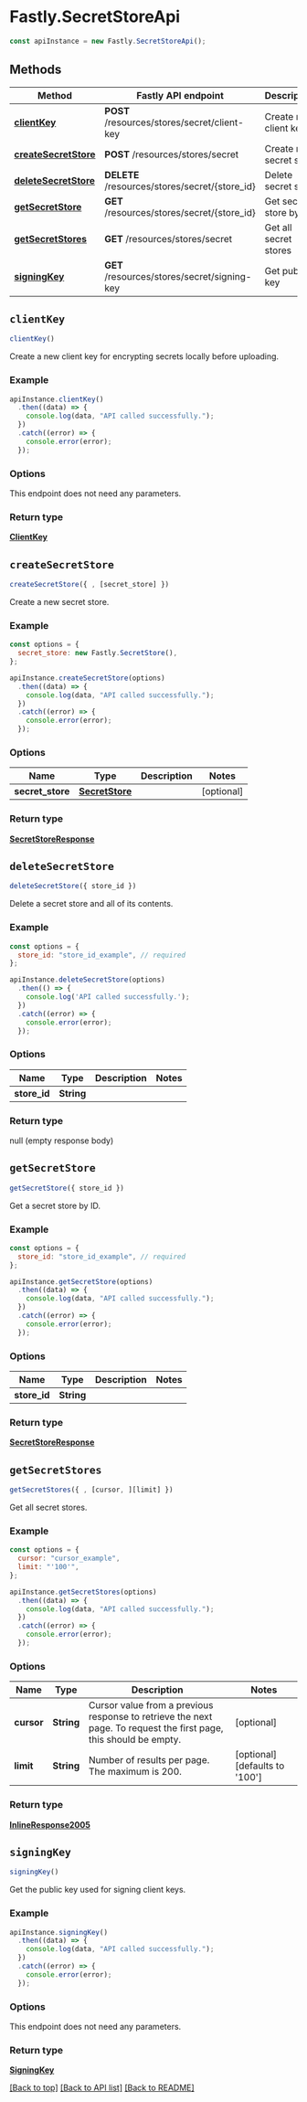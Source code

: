 # Fastly.SecretStoreApi

```javascript
const apiInstance = new Fastly.SecretStoreApi();
```
## Methods

Method | Fastly API endpoint | Description
------------- | ------------- | -------------
[**clientKey**](SecretStoreApi.md#clientKey) | **POST** /resources/stores/secret/client-key | Create new client key
[**createSecretStore**](SecretStoreApi.md#createSecretStore) | **POST** /resources/stores/secret | Create new secret store
[**deleteSecretStore**](SecretStoreApi.md#deleteSecretStore) | **DELETE** /resources/stores/secret/{store_id} | Delete secret store
[**getSecretStore**](SecretStoreApi.md#getSecretStore) | **GET** /resources/stores/secret/{store_id} | Get secret store by ID
[**getSecretStores**](SecretStoreApi.md#getSecretStores) | **GET** /resources/stores/secret | Get all secret stores
[**signingKey**](SecretStoreApi.md#signingKey) | **GET** /resources/stores/secret/signing-key | Get public key


## `clientKey`

```javascript
clientKey()
```

Create a new client key for encrypting secrets locally before uploading.

### Example

```javascript
apiInstance.clientKey()
  .then((data) => {
    console.log(data, "API called successfully.");
  })
  .catch((error) => {
    console.error(error);
  });
```

### Options

This endpoint does not need any parameters.

### Return type

[**ClientKey**](ClientKey.md)


## `createSecretStore`

```javascript
createSecretStore({ , [secret_store] })
```

Create a new secret store.

### Example

```javascript
const options = {
  secret_store: new Fastly.SecretStore(),
};

apiInstance.createSecretStore(options)
  .then((data) => {
    console.log(data, "API called successfully.");
  })
  .catch((error) => {
    console.error(error);
  });
```

### Options

Name | Type | Description  | Notes
------------- | ------------- | ------------- | -------------
**secret_store** | [**SecretStore**](SecretStore.md) |  | [optional]

### Return type

[**SecretStoreResponse**](SecretStoreResponse.md)


## `deleteSecretStore`

```javascript
deleteSecretStore({ store_id })
```

Delete a secret store and all of its contents.

### Example

```javascript
const options = {
  store_id: "store_id_example", // required
};

apiInstance.deleteSecretStore(options)
  .then(() => {
    console.log('API called successfully.');
  })
  .catch((error) => {
    console.error(error);
  });
```

### Options

Name | Type | Description  | Notes
------------- | ------------- | ------------- | -------------
**store_id** | **String** |  |

### Return type

null (empty response body)


## `getSecretStore`

```javascript
getSecretStore({ store_id })
```

Get a secret store by ID.

### Example

```javascript
const options = {
  store_id: "store_id_example", // required
};

apiInstance.getSecretStore(options)
  .then((data) => {
    console.log(data, "API called successfully.");
  })
  .catch((error) => {
    console.error(error);
  });
```

### Options

Name | Type | Description  | Notes
------------- | ------------- | ------------- | -------------
**store_id** | **String** |  |

### Return type

[**SecretStoreResponse**](SecretStoreResponse.md)


## `getSecretStores`

```javascript
getSecretStores({ , [cursor, ][limit] })
```

Get all secret stores.

### Example

```javascript
const options = {
  cursor: "cursor_example",
  limit: "'100'",
};

apiInstance.getSecretStores(options)
  .then((data) => {
    console.log(data, "API called successfully.");
  })
  .catch((error) => {
    console.error(error);
  });
```

### Options

Name | Type | Description  | Notes
------------- | ------------- | ------------- | -------------
**cursor** | **String** | Cursor value from a previous response to retrieve the next page. To request the first page, this should be empty. | [optional]
**limit** | **String** | Number of results per page. The maximum is 200. | [optional] [defaults to '100']

### Return type

[**InlineResponse2005**](InlineResponse2005.md)


## `signingKey`

```javascript
signingKey()
```

Get the public key used for signing client keys.

### Example

```javascript
apiInstance.signingKey()
  .then((data) => {
    console.log(data, "API called successfully.");
  })
  .catch((error) => {
    console.error(error);
  });
```

### Options

This endpoint does not need any parameters.

### Return type

[**SigningKey**](SigningKey.md)


[[Back to top]](#) [[Back to API list]](../../README.md#endpoints)
[[Back to README]](../../README.md)
